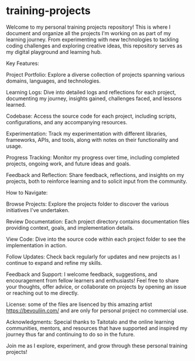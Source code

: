# training-projects
Welcome to my personal training projects repository! This is where I document and organize all the projects I'm working on as part of my learning journey. From experimenting with new technologies to tackling coding challenges and exploring creative ideas, this repository serves as my digital playground and learning hub.

Key Features:

Project Portfolio: Explore a diverse collection of projects spanning various domains, languages, and technologies.

Learning Logs: Dive into detailed logs and reflections for each project, documenting my journey, insights gained, challenges faced, and lessons learned.

Codebase: Access the source code for each project, including scripts, configurations, and any accompanying resources.

Experimentation: Track my experimentation with different libraries, frameworks, APIs, and tools, along with notes on their functionality and usage.

Progress Tracking: Monitor my progress over time, including completed projects, ongoing work, and future ideas and goals.

Feedback and Reflection: Share feedback, reflections, and insights on my projects, both to reinforce learning and to solicit input from the community.

How to Navigate:

Browse Projects: Explore the projects folder to discover the various initiatives I've undertaken.

Review Documentation: Each project directory contains documentation files providing context, goals, and implementation details.

View Code: Dive into the source code within each project folder to see the implementation in action.

Follow Updates: Check back regularly for updates and new projects as I continue to expand and refine my skills.

Feedback and Support:
I welcome feedback, suggestions, and encouragement from fellow learners and enthusiasts! Feel free to share your thoughts, offer advice, or collaborate on projects by opening an issue or reaching out to me directly.

License:
some of the files are lisenced by this amazing artist <https://bevouliin.com/> and are only for personal project no commercial  use.

Acknowledgments:
Special thanks to Taitotalo and the online learning communities, mentors, and resources that have supported and inspired my journey thus far and continuing to do so in the future.

Join me as I explore, experiment, and grow through these personal training projects!
